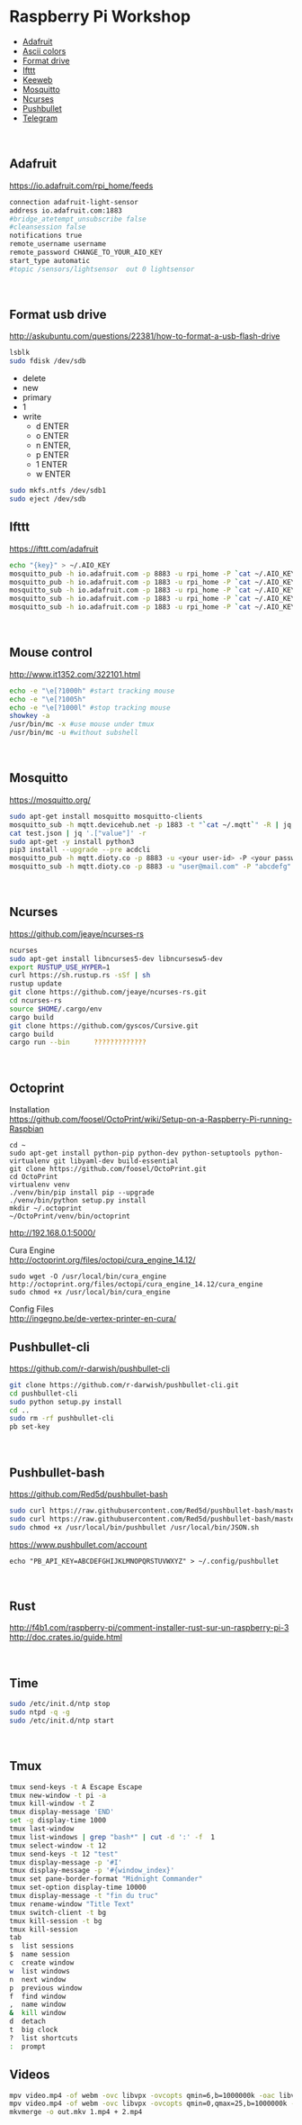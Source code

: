 Raspberry Pi Workshop
=====================

  + [Adafruit](#adafruit)
  + [Ascii colors](#ascii-colors)
  + [Format drive](#format-drive)
  + [Ifttt](#ifttt)
  + [Keeweb](#keeweb)
  + [Mosquitto](#mosquitto)
  + [Ncurses](#ncurses)
  + [Pushbullet](#pushbullet)
  + [Telegram](#telegram)
<br>


Adafruit
--------
https://io.adafruit.com/rpi_home/feeds
```bash
connection adafruit-light-sensor
address io.adafruit.com:1883
#bridge_atetempt_unsubscribe false
#cleansession false
notifications true
remote_username username
remote_password CHANGE_TO_YOUR_AIO_KEY
start_type automatic
#topic /sensors/lightsensor  out 0 lightsensor
```
<br>

Format usb drive
----------------
http://askubuntu.com/questions/22381/how-to-format-a-usb-flash-drive
```bash
lsblk
sudo fdisk /dev/sdb
```
+ delete
+ new
+ primary
+ 1
+ write
  - d ENTER
  - o ENTER
  - n ENTER,
  - p ENTER
  - 1 ENTER
  - w ENTER
```bash
sudo mkfs.ntfs /dev/sdb1
sudo eject /dev/sdb
```

Ifttt
-----
https://ifttt.com/adafruit
```bash
echo "{key}" > ~/.AIO_KEY
mosquitto_pub -h io.adafruit.com -p 8883 -u rpi_home -P `cat ~/.AIO_KEY` -t rpi_home -m test
mosquitto_pub -h io.adafruit.com -p 1883 -u rpi_home -P `cat ~/.AIO_KEY` -t rpi_home/f/rpi -m "test"
mosquitto_sub -h io.adafruit.com -p 1883 -u rpi_home -P `cat ~/.AIO_KEY` -t rpi_home/# -R | jq '.'
mosquitto_sub -h io.adafruit.com -p 1883 -u rpi_home -P `cat ~/.AIO_KEY` -t rpi_home/# -R | jq --raw-output '.value'
mosquitto_sub -h io.adafruit.com -p 1883 -u rpi_home -P `cat ~/.AIO_KEY` -t rpi_home/# -R | jq --raw-output 'select(.value != null).value'
```
<br>

Mouse control
-------------
http://www.it1352.com/322101.html
```bash
echo -e "\e[?1000h" #start tracking mouse
echo -e "\e[?1005h"
echo -e "\e[?1000l" #stop tracking mouse
showkey -a
/usr/bin/mc -x #use mouse under tmux
/usr/bin/mc -u #without subshell
```
<br>

Mosquitto
---------
https://mosquitto.org/
```bash
sudo apt-get install mosquitto mosquitto-clients
mosquitto_sub -h mqtt.devicehub.net -p 1883 -t "`cat ~/.mqtt`" -R | jq '.["value"]' -r
cat test.json | jq '.["value"]' -r
sudo apt-get -y install python3
pip3 install --upgrade --pre acdcli
mosquitto_pub -h mqtt.dioty.co -p 8883 -u <your user-id> -P <your password> -t <topic> -m <message>
mosquitto_sub -h mqtt.dioty.co -p 8883 -u "user@mail.com" -P "abcdefg" -t "user@mail.com/#" -v
```
<br>

Ncurses
-------
https://github.com/jeaye/ncurses-rs
```bash
ncurses
sudo apt-get install libncurses5-dev libncursesw5-dev
export RUSTUP_USE_HYPER=1
curl https://sh.rustup.rs -sSf | sh
rustup update
git clone https://github.com/jeaye/ncurses-rs.git
cd ncurses-rs
source $HOME/.cargo/env
cargo build
git clone https://github.com/gyscos/Cursive.git
cargo build
cargo run --bin      ?????????????
```
<br>

Octoprint
---------
Installation<br>
https://github.com/foosel/OctoPrint/wiki/Setup-on-a-Raspberry-Pi-running-Raspbian
```
cd ~
sudo apt-get install python-pip python-dev python-setuptools python-virtualenv git libyaml-dev build-essential
git clone https://github.com/foosel/OctoPrint.git
cd OctoPrint
virtualenv venv
./venv/bin/pip install pip --upgrade
./venv/bin/python setup.py install
mkdir ~/.octoprint
~/OctoPrint/venv/bin/octoprint
```
http://192.168.0.1:5000/<br>

Cura Engine<br>
http://octoprint.org/files/octopi/cura_engine_14.12/
```
sudo wget -O /usr/local/bin/cura_engine http://octoprint.org/files/octopi/cura_engine_14.12/cura_engine
sudo chmod +x /usr/local/bin/cura_engine
```

Config Files<br>
http://ingegno.be/de-vertex-printer-en-cura/
<br>

Pushbullet-cli
--------------
https://github.com/r-darwish/pushbullet-cli
```bash
git clone https://github.com/r-darwish/pushbullet-cli.git
cd pushbullet-cli
sudo python setup.py install
cd ..
sudo rm -rf pushbullet-cli
pb set-key
```
<br>

Pushbullet-bash
---------------
https://github.com/Red5d/pushbullet-bash
```bash
sudo curl https://raw.githubusercontent.com/Red5d/pushbullet-bash/master/pushbullet -o /usr/local/bin/pushbullet
sudo curl https://raw.githubusercontent.com/Red5d/pushbullet-bash/master/JSON.sh -o /usr/local/bin/JSON.sh
sudo chmod +x /usr/local/bin/pushbullet /usr/local/bin/JSON.sh
```
https://www.pushbullet.com/account
```shell
echo "PB_API_KEY=ABCDEFGHIJKLMNOPQRSTUVWXYZ" > ~/.config/pushbullet
```
<br>

Rust
----
http://f4b1.com/raspberry-pi/comment-installer-rust-sur-un-raspberry-pi-3
http://doc.crates.io/guide.html

<br>


Time
----
```bash
sudo /etc/init.d/ntp stop
sudo ntpd -q -g
sudo /etc/init.d/ntp start
```
<br>

Tmux
----
```bash
tmux send-keys -t A Escape Escape
tmux new-window -t pi -a
tmux kill-window -t Z
tmux display-message 'END'
set -g display-time 1000
tmux last-window
tmux list-windows | grep "bash*" | cut -d ':' -f  1
tmux select-window -t 12
tmux send-keys -t 12 "test"
tmux display-message -p '#I'
tmux display-message -p '#{window_index}'
tmux set pane-border-format "Midnight Commander"
tmux set-option display-time 10000
tmux display-message -t "fin du truc"
tmux rename-window "Title Text"
tmux switch-client -t bg
tmux kill-session -t bg
tmux kill-session
tab 
s  list sessions
$  name session
c  create window
w  list windows
n  next window
p  previous window
f  find window
,  name window
&  kill window
d  detach
t  big clock
?  list shortcuts
:  prompt
```




Videos
------
```bash
mpv video.mp4 -of webm -ovc libvpx -ovcopts qmin=6,b=1000000k -oac libvorbis -oacopts qscale=3 -o out.webm
mpv video.mp4 -of webm -ovc libvpx -ovcopts qmin=0,qmax=25,b=1000000k -oac libvorbis -oacopts qscale=3 -o out.webm
mkvmerge -o out.mkv 1.mp4 + 2.mp4
```
<br>

